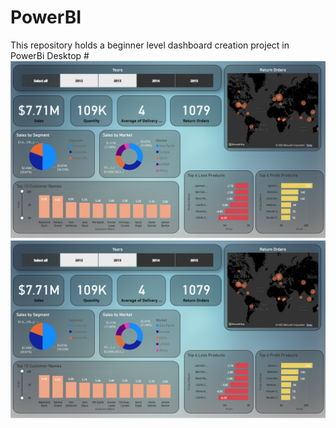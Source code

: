 # PowerBI
This repository holds a beginner level dashboard creation project in PowerBi Desktop
#![alt text](https://github.com/Shutterbug2109/PowerBI/blob/main/Dashboard.png?raw=true)
![Screenshot](Dashboard.png)
